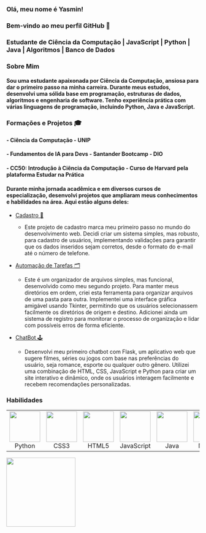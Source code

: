 ### Olá, meu nome é Yasmin!
### Bem-vindo ao meu perfil GitHub 🌸
### Estudante de Ciência da Computação | JavaScript | Python | Java | Algoritmos | Banco de Dados

### Sobre Mim
#### Sou uma estudante apaixonada por Ciência da Computação, ansiosa para dar o primeiro passo na minha carreira. Durante meus estudos, desenvolvi uma sólida base em programação, estruturas de dados, algoritmos e engenharia de software. Tenho experiência prática com várias linguagens de programação, incluindo Python, Java e JavaScript.

### Formações e Projetos 🎓
#### - Ciência da Computação - UNIP
#### - Fundamentos de IA para Devs - Santander Bootcamp - DIO
#### - CC50: Introdução à Ciência da Computação - Curso de Harvard pela plataforma Estudar na Prática

#### Durante minha jornada acadêmica e em diversos cursos de especialização, desenvolvi projetos que ampliaram meus conhecimentos e habilidades na área. Aqui estão alguns deles:

- [Cadastro 📝](https://github.com/Yasmin-Alves-Lavor/Cadastro)
  - Este projeto de cadastro marca meu primeiro passo no mundo do desenvolvimento web. Decidi criar um sistema simples, mas robusto, para cadastro de usuários, implementando validações para garantir que os dados inseridos sejam corretos, desde o formato do e-mail até o número de telefone.

- [Automação de Tarefas 🗂️](https://github.com/Yasmin-Alves-Lavor/Automacao-de-tarefas)
  - Este é um organizador de arquivos simples, mas funcional, desenvolvido como meu segundo projeto. Para manter meus diretórios em ordem, criei esta ferramenta para organizar arquivos de uma pasta para outra. Implementei uma interface gráfica amigável usando Tkinter, permitindo que os usuários selecionassem facilmente os diretórios de origem e destino. Adicionei ainda um sistema de registro para monitorar o processo de organização e lidar com possíveis erros de forma eficiente.

- [ChatBot 🕹️](https://github.com/Yasmin-Alves-Lavor/ChatBot)
  - Desenvolvi meu primeiro chatbot com Flask, um aplicativo web que sugere filmes, séries ou jogos com base nas preferências do usuário, seja romance, esporte ou qualquer outro gênero. Utilizei uma combinação de HTML, CSS, JavaScript e Python para criar um site interativo e dinâmico, onde os usuários interagem facilmente e recebem recomendações personalizadas.

### Habilidades

<table>
  <tr>
    <td align="center">
      <img src="https://cdn.jsdelivr.net/gh/devicons/devicon/icons/python/python-original.svg" width="80" height="80"/>
      <br>Python
    </td>
    <td align="center">
      <img src="https://cdn.jsdelivr.net/gh/devicons/devicon/icons/css3/css3-original.svg" width="80" height="80"/>
      <br>CSS3
    </td>
    <td align="center">
      <img src="https://cdn.jsdelivr.net/gh/devicons/devicon/icons/html5/html5-original.svg" width="80" height="80"/>
      <br>HTML5
    </td>
    <td align="center">
      <img src="https://cdn.jsdelivr.net/gh/devicons/devicon/icons/javascript/javascript-original.svg" width="80" height="80"/>
      <br>JavaScript
    </td>
    <td align="center">
      <img src="https://cdn.jsdelivr.net/gh/devicons/devicon/icons/java/java-original.svg" width="80" height="80"/>
      <br>Java
    </td>
    <td align="center">
      <img src="https://cdn.jsdelivr.net/gh/devicons/devicon/icons/mysql/mysql-original.svg" width="80" height="80"/>
      <br>MySQL
    </td>
    <td align="center">
      <img src="https://cdn.jsdelivr.net/gh/devicons/devicon/icons/git/git-original.svg" width="80" height="80"/>
      <br>Git
    </td>
  </tr>
</table>

<div>
  <a href="https://github.com/Yasmin-Alves-Lavor">
    <img loading="lazy" height="180em" src="https://github-readme-stats.vercel.app/api/top-langs/?username=Yasmin-Alves-Lavor&layout=compact&langs_count=7&theme=dracula"/>
  </a>
</div>
